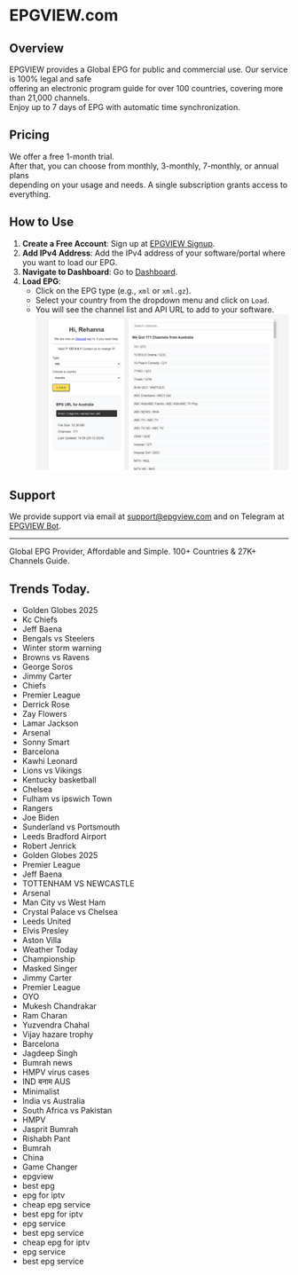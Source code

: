 # EPGVIEW.com



## Overview
EPGVIEW provides a Global EPG for public and commercial use. Our service is 100% legal and safe\
offering an electronic program guide for over 100 countries, covering more than 21,000 channels.\
Enjoy up to 7 days of EPG with automatic time synchronization.

## Pricing
We offer a free 1-month trial. \
After that, you can choose from monthly, 3-monthly, 7-monthly, or annual plans \
depending on your usage and needs. A single subscription grants access to everything.

## How to Use
1. **Create a Free Account**: Sign up at [EPGVIEW Signup](https://epgview.com/signup.php).
2. **Add IPv4 Address**: Add the IPv4 address of your software/portal where you want to load our EPG.
3. **Navigate to Dashboard**: Go to [Dashboard](https://epgview.com/dashboard.php).
4. **Load EPG**:
   - Click on the EPG type (e.g., `xml` or `xml.gz`).
   - Select your country from the dropdown menu and click on `Load`.
   - You will see the channel list and API URL to add to your software.
![EPGVIEW](img/dashboard.png)
## Support
We provide support via email at [support@epgview.com](mailto:support@epgview.com) and on Telegram at [EPGVIEW Bot](https://t.me/epgview_bot).

---

Global EPG Provider, Affordable and Simple. 100+ Countries & 27K+ Channels Guide.

## Trends Today.

- Golden Globes 2025
- Kc Chiefs
- Jeff Baena
- Bengals vs Steelers
- Winter storm warning
- Browns vs Ravens
- George Soros
- Jimmy Carter
- Chiefs
- Premier League
- Derrick Rose
- Zay Flowers
- Lamar Jackson
- Arsenal
- Sonny Smart
- Barcelona
- Kawhi Leonard
- Lions vs Vikings
- Kentucky basketball
- Chelsea
- Fulham vs ipswich Town
- Rangers
- Joe Biden
- Sunderland vs Portsmouth
- Leeds Bradford Airport
- Robert Jenrick
- Golden Globes 2025
- Premier League
- Jeff Baena
- TOTTENHAM VS NEWCASTLE
- Arsenal
- Man City vs West Ham
- Crystal Palace vs Chelsea
- Leeds United
- Elvis Presley
- Aston Villa
- Weather Today
- Championship
- Masked Singer
- Jimmy Carter
- Premier League
- OYO
- Mukesh Chandrakar
- Ram Charan
- Yuzvendra Chahal
- Vijay hazare trophy
- Barcelona
- Jagdeep Singh
- Bumrah news
- HMPV virus cases
- IND बनाम AUS
- Minimalist
- India vs Australia
- South Africa vs Pakistan
- HMPV
- Jasprit Bumrah
- Rishabh Pant
- Bumrah
- China
- Game Changer
- epgview
- best epg
- epg for iptv
- cheap epg service
- best epg for iptv
- epg service
- best epg service
- cheap epg for iptv
- epg service
- best epg service
